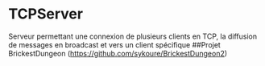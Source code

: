 # TCPServer
Serveur permettant une connexion de plusieurs clients en TCP, la diffusion de messages en broadcast et vers un client spécifique
##Projet
BrickestDungeon (https://github.com/sykoure/BrickestDungeon2)
